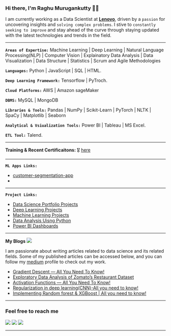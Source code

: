 ### Hi there, I'm Raghu Murugankutty 🌱🔭

I am currently working as a Data Scientist at [**Lenovo**](https://www.lenovo.com/in/en), driven by a `passion` for uncovering insights and `solving complex problems`. I stive to `constantly seeking to improve` and stay ahead of the curve through staying updated with the latest technologies and trends in the field.

<hr>

**`Areas of Expertise:`**  Machine Learning | Deep Learning | Natural Language Processing(NLP) | Computer Vision | Explainatory Data Analysis | Data Visualization |
                           Data Structure | Statistics | Scrum and Agile Methodologies

**`Languages:`**  Python | JavaScript | SQL | HTML.

**`Deep Learning Framework:`** Tensorflow | PyTroch.

**`Cloud Platforms:`**  AWS | Amazon sageMaker 

**`DBMS:`** MySQL | MongoDB

**`Libraries & Tools:`**  Pandas | NumPy | Scikit-Learn | PyTorch | NLTK | SpaCy | Matplotlib | Seaborn 

**`Analytical & Vsiualization Tools:`** Power BI | Tableau | MS Excel.

**`ETL Tool:`** Talend.

<hr>

**Training & Recent Certificaitons:**  :medal_military: [here](https://github.com/Raghu-murugankutty/Certificates)

<hr>

**`ML Apps Links:`**
- [customer-segmentation-app](https://customer-segmmentation-app.onrender.com/) <br>
- 
<hr>

**`Project Links:`**
 - [Data Science Portfolio Projects](https://github.com/Raghu-murugankutty/Data-Science-Portfolio-Projects/blob/main/README.md) <br>
 - [Deep Learning Projects](https://github.com/Raghu-murugankutty/Deep-Learning-)
 - [Machine Learning Projects](https://github.com/Raghu-murugankutty/Machine-Learning-Projects-With-Python)
 - [Data Analysis Uisng Python](https://github.com/Raghu-murugankutty/Data-Analysis-using-python)
 - [Power BI Dashboards](https://github.com/Raghu-murugankutty/Power-BI-Projects)

<hr>

**My Blogs** <img src="https://img.icons8.com/color/25/null/google-blog-search.png"/><br> 

I am passionate about writing articles related to data science and its related fields.
Some of my published articles can be accessed below, and you can follow my [medium](https://medium.com/@raghu.murugankutty5) profile to check out my work.

  - [Gradient Descent — All You Need To Know!](https://blog.jovian.ai/gradient-descent-all-you-need-to-know-548a05c0461d)
  - [Exploratory Data Analysis of Zomato’s Restaurant Dataset](https://medium.com/@raghu.murugankutty5/exploratory-data-analysis-of-zomatos-restaurant-dataset-e8f5b117e6af)
  - [Activation Functions — All You Need To Know!](https://medium.com/@raghu.murugankutty5/what-is-an-activation-function-f8b92b299a5b)
  - [Regularization in deep learning(CNN)-All you need to know!](https://medium.com/@raghu.murugankutty5/regularization-techniques-to-minimize-overfitting-in-deep-learning-image-classification-using-cnn-51d6406cfe0f)
  - [Implementing Random forest & XGBoost | All you need to know!](https://medium.com/@raghu.murugankutty5/walmart-store-sales-forecasting-random-forest-xgboost-hyperparameter-tuning-kaggle-bdc713875e63)
  
<hr>

### Feel free to reach me

[<img target="_blank" src="https://img.icons8.com/doodle/50/000000/linkedin-circled.png"/>](https://www.linkedin.com/in/raghumurugankutty/)
[<img src="https://img.icons8.com/doodle/50/null/blogger--v1.png"/>](https://medium.com/@raghu.murugankutty5)
[<img src="https://img.icons8.com/doodle/50/null/whatsapp.png"/>](https://wa.me/919846361426) 

<hr>

<!--
**Raghu-murugankutty/Raghu-murugankutty** is a ✨ _special_ ✨ repository because its `README.md` (this file) appears on your GitHub profile.


